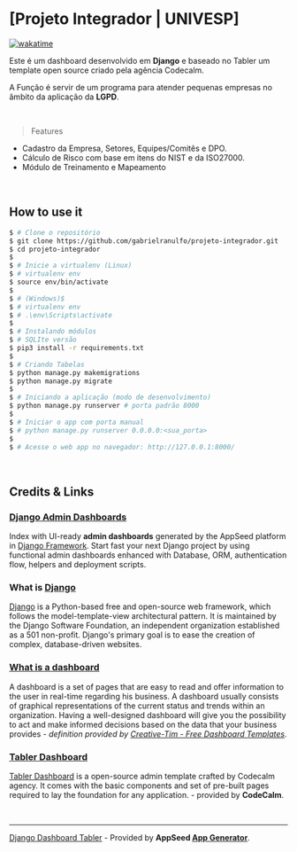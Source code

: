 # [Projeto Integrador | UNIVESP]


[![wakatime](https://wakatime.com/badge/user/939444ec-3797-43ff-bb09-6e41081ae12c/project/e8db03da-9254-412f-a189-1558e706d0d7.svg)](https://wakatime.com/badge/user/939444ec-3797-43ff-bb09-6e41081ae12c/project/e8db03da-9254-412f-a189-1558e706d0d7)


Este é um dashboard desenvolvido em **Django** e baseado no Tabler um template open source criado pela agência Codecalm.

A Função é servir de um programa para atender pequenas empresas no âmbito da aplicação da **LGPD**.

<br />

> Features

- Cadastro da Empresa, Setores, Equipes/Comitês e DPO.
- Cálculo de Risco com base em itens do NIST e da ISO27000.
- Módulo de Treinamento e Mapeamento

<br />

## How to use it

```bash
$ # Clone o repositório
$ git clone https://github.com/gabrielranulfo/projeto-integrador.git
$ cd projeto-integrador
$
$ # Inicie a virtualenv (Linux)
$ # virtualenv env
$ source env/bin/activate
$
$ # (Windows)$ 
$ # virtualenv env
$ # .\env\Scripts\activate
$ 
$ # Instalando módulos
$ # SQLIte versão
$ pip3 install -r requirements.txt
$
$ # Criando Tabelas
$ python manage.py makemigrations
$ python manage.py migrate
$
$ # Iniciando a aplicação (modo de desenvolvimento)
$ python manage.py runserver # porta padrão 8000
$
$ # Iniciar o app com porta manual
$ # python manage.py runserver 0.0.0.0:<sua_porta>
$
$ # Acesse o web app no navegador: http://127.0.0.1:8000/
```

<br />

## Credits & Links

### [Django Admin Dashboards](https://appseed.us/admin-dashboards/django)

Index with UI-ready **admin dashboards** generated by the AppSeed platform in [Django Framework](https://www.djangoproject.com/).
Start fast your next Django project by using functional admin dashboards enhanced with Database, ORM, authentication flow, helpers and deployment scripts.

### What is [Django](https://www.djangoproject.com/)

[Django](https://www.djangoproject.com/) is a Python-based free and open-source web framework, which follows the model-template-view architectural pattern. It is maintained by the Django Software Foundation, an independent organization established as a 501 non-profit. Django's primary goal is to ease the creation of complex, database-driven websites.

### [What is a dashboard](https://en.wikipedia.org/wiki/Dashboard_(business))

A dashboard is a set of pages that are easy to read and offer information to the user in real-time regarding his business. A dashboard usually consists of graphical representations of the current status and trends within an organization. Having a well-designed dashboard will give you the possibility to act and make informed decisions based on the data that your business provides - *definition provided by [Creative-Tim - Free Dashboard Templates](https://www.creative-tim.com/blog/web-design/free-dashboard-templates/?ref=appseed)*.

### [Tabler Dashboard](https://tabler.io/?ref=appseed)

[Tabler Dashboard](https://tabler.io/?ref=appseed) is a open-source admin template crafted by Codecalm agency. It comes with the basic components and set of pre-built pages required to lay the foundation for any application. - provided by **CodeCalm**.

<br />

---
[Django Dashboard Tabler](https://appseed.us/admin-dashboards/django-dashboard-tabler) - Provided by **AppSeed [App Generator](https://appseed.us/app-generator)**.

